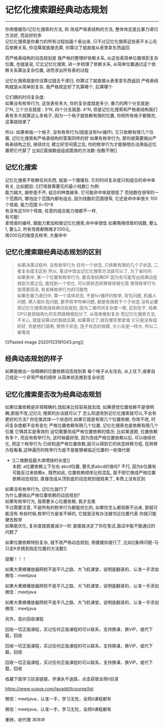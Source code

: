 # 记忆化搜索跟经典动态规划

---
你用傻缓存/记忆化搜索的方法, 和 改成严格表结构的方法, 整体肯定是比暴力递归方法好, 而且好的多  
记忆化搜索是你暴力的所有过程给画个表出来, 只不过记忆化搜索这些表不关心先后依赖关系, 你没算就直接去算, 你算过了就直接从表里拿东西返回

而严格表结构的动态规划是 我严格的整理好依赖关系, 从这张表简单位置填到复杂位置, 也就是说, 它比记忆化搜索, 进一步梳理了依赖关系, 从简单位置通过这个依赖关系算出复杂位置, 进而求出所有表的过程

记忆化搜索就是你没算过就去干递归, 你算过了就直接从表里拿东西返回
严格表结构就是从简单到复杂, 我严格规定好了先算哪个, 后算哪个

它们俩的时间复杂度:  
如果没有枚举行为, 这张表有多大, 你的复杂度就是多少,  暴力的两个分支就是: 2^N, 三个分支就是 : 3^N, 四个分支就是: 4^N, 但是记忆化搜索和严格表结构我们表有多大就算这么多格子, 因为一个格子就依赖有限的位置, 你把所有格子都推完, 这事就结束了

所以: 如果单独一个格子, 没有枚举行为(就是没有for循环), 它只依赖有限几个位置, 记忆化搜索和严格表结构的答案同样的好
如果有枚举行为, 那你就需要搞出严格表结构之后, 继续优化
建立好空间感之后, 你的枚举行为才能够想办法用临近位置把它代替了
比如[[面值数组组成面值的方法数-张数不限]]

## 记忆化搜索

记忆化搜索不依赖任何东西, 就是一个傻缓存, 它的时间复杂度只和组合的命中率有关, 
比如题目: [[打怪兽需要花的最小钱数]] 为例:  
能力越大, 越参差不齐, 组合的种类越多, 它可能命中率就很低了
而钱数在很窄的一个范围内, 哪怕这个范围内都有组合, 因为钱数的范围很窄, 它还是命中率很大
100个怪兽, 能力范围 0~10^6  
有没有这100个怪兽, 任意的组合能力值都不一样,  
有可能!  
拿怪兽的编号, 跟能力累加和做记忆化搜索,命中率很低
如果贿赂怪兽的钱数, 要么1, 要么2, 所有怪兽都贿赂才200元,   
用200元的维度去枚举, 大量命中


## 记忆化搜索跟经典动态规划的区别

> 如果决策过程中, 没有枚举行为
  任何一个状态, 只依赖有限的几个子状态, 二者复杂度无区别 
  所以, 笔试中改出记忆化搜索方法就可以了, 为了省时间  
  如果表中, 某一个位置有枚举行为, 要去改经典DP
   因为有可能写出经典动态规划方案之后, 能找到一个优化, 可以把状态转移继续做化简
   使得枚举行为变得更简洁, 有省掉枚举行为的可能性   
如果在暴力递归中, 算一个具体状态, 不是for循环的枚举, 
   背包问题, 机器人问题, 俩人取扑克问题, 数字转字符串问题, 都是有限若干个子状态
 没有必要把记忆化搜索改成经典动态规划, 因为二者时间复杂度一致, 
区别在于, 经典DP只是把结构化的东西做精细划分了, 从简单推到复杂
而记忆化搜索方法, 不关心, 就是没算过的我就去算, 如果算过了,就在缓存里拿值
 它只是没有组织好, 但是他们调用, 使用子状态, 连子状态的规模, 大小全是一样大, 所以二者等效

![[Pasted image 20201123191043.png]]


## 经典动态规划的样子 
如果能做出一张精确的位置依赖动态规划表
 每个格子从左往右, 从上往下,或者自己规定一个非常严格的顺序
从简单状态推到复杂状态


## 记忆化搜索是否改为经典动态规划

如果位置依赖是非常精确的,改起来比较容易就去改, 如果感觉位置依赖不是很明确,那就不改,记忆化
搜索的办法就可以了
怎么知道改到记忆化搜索就可以,不会有更好的方法?
你在推具体一个状态时,如果它就是有限几个位置依赖, 你改不改, 时间复杂度都不会有变化
 严格位置依赖有限几个位置, 记忆化搜索也是依赖有限几个位置 它俩其实是等效的
迫切需要改成严格位置依赖的情况:
  比如某道题, 位置依赖有多个, 而且有枚举行为, 这时候最好改, 因为改成严格位置依赖以后, 可以继续优化, 把这个枚举行为
  已经知道严格位置依赖,就可以得到它的状态转移方程, 在转移方程看看,这种遍历的枚举行为是不是能够被临近位置的一些值代替

  - [[二维数组最大递增链的长度]]  
    本题: a位置依赖上下左右 abcd位置,  要先求abcd的值吗? 不行, 因为b位置有可能反过来依赖a
     , 既然如此, 位置依赖顺序比较混乱, 就不把它做成严格位置依赖动态规划, 直接改成从顶到底的动态规划就结束了, 本质上没有区别


 如果没有枚举行为, 记忆化就行了  
为什么要搞出严格位置依赖的动态规划?  
如果有枚举行为, 我需要关心位置依赖, 我才去推  
 不过需要注意, 不是所有的枚举行为都能优化的,   如果你怎么都观察不出来, 那就可能没有 
有些时候,枚举行为是省不掉的, 它就是没有办法被邻近位置代表  你就只能硬去枚举  
如果能优化, 复杂度就直接减少一阶 直接就决定了你在笔试,面试中能不能通过的问题了

如果位置依赖特别复杂, 就不改严格动态规划, 用傻缓存就行了, 比如[[象棋问题-马只走K步跳到指定位置的方法数]]



提醒！！！ 

如果大黄蜂播放器网校不是平凡之路、大飞机课堂，说明是翻录的，认准一手添加微信：meetjava 

如果大黄蜂播放器网校不是平凡之路、大飞机课堂，说明是翻录的，认准一手添加微信：meetjava 

如果大黄蜂播放器网校不是平凡之路、大飞机课堂，说明是翻录的，认准一手添加微信：meetjava 

另外，高价回收课程 

回收一切正版课程，买过任何正版课程的可以联系，支持换课，换VIP，或代下载，回收 

回收一切正版课程，买过任何正版课程的可以联系，支持换课，换VIP，或代下载，回收 

回收一切正版课程，买过任何正版课程的可以联系，支持换课，换VIP，或代下载，回收 

收藏下面学习目录链接，学课永不迷路，点击获取全网it目录 

https://www.yuque.com/javadd/itcourse/list 

微信：meetjava，认准一手，学习无忧，全网it课程都有 

微信：meetjava，认准一手，学习无忧，全网it课程都有 

重磅，收代理 冲冲冲 